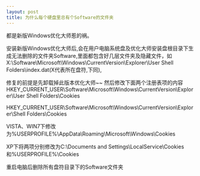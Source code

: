 ```yaml
---
layout: post
title: 为什么每个硬盘里总有个Software的文件夹
---
```

都是新版Windows优化大师惹的祸。 

安装新版Windows优化大师后,会在用户电脑系统盘及优化大师安装盘根目录下生成无法删除的文件夹Software,里面都包含好几层文件夹及隐藏文件，如X:\Software\Microsoft\Windows\CurrentVersion\Explorer\User Shell Folders\index.dat(X代表所在盘符,下同), 

修复的前提是先卸载掉此版本优化大师~~ 
然后修改下面两个注册表项的内容 
HKEY_CURRENT_USER\Software\Microsoft\Windows\CurrentVersion\Explorer\User Shell Folders\Cookies 

HKEY_CURRENT_USER\Software\Microsoft\Windows\CurrentVersion\Explorer\Shell Folders\Cookies 

VISTA、WIN7下修改为%USERPROFILE%\AppData\Roaming\Microsoft\Windows\Cookies 

XP下将两项分别修改为C:\Documents and Settings\LocalService\Cookies和%USERPROFILE%\Cookies 

重启电脑后删除所有盘符目录下的Software文件夹<ca></ca><ca></ca>
